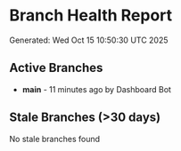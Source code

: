 # Branch Health Report
Generated: Wed Oct 15 10:50:30 UTC 2025

## Active Branches
- **main** - 11 minutes ago by Dashboard Bot

## Stale Branches (>30 days)
No stale branches found
